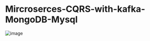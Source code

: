# Mircroserces-CQRS-with-kafka-MongoDB-Mysql
![image](https://user-images.githubusercontent.com/19969093/159158771-3f7ec04e-286c-4b5d-bc1f-32f935c35956.png)
